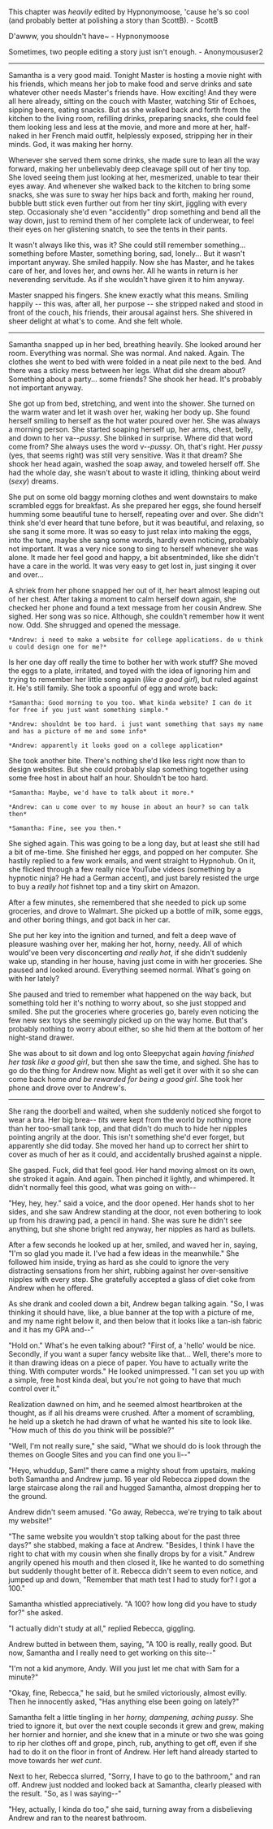 This chapter was *heavily* edited by Hypnonymoose, 'cause he's so cool (and probably better at polishing a story than ScottB).	- ScottB

D'awww, you shouldn't have~
	- Hypnonymoose

Sometimes, two people editing a story just isn't enough.
	- Anonymoususer2

------------

Samantha is a very good maid. Tonight Master is hosting a movie night with his friends, which means her job to make food and serve drinks and sate whatever other needs Master's friends have. How exciting! And they were all here already, sitting on the couch with Master, watching Stir of Echoes, sipping beers, eating snacks. But as she walked back and forth from the kitchen to the living room, refilling drinks, preparing snacks, she could feel them looking less and less at the movie, and more and more at her, half-naked in her French maid outfit, helplessly exposed, stripping her in their minds. God, it was making her horny.

Whenever she served them some drinks, she made sure to lean all the way forward, making her unbelievably deep cleavage spill out of her tiny top. She loved seeing them just looking at her, mesmerized, unable to tear their eyes away. And whenever she walked back to the kitchen to bring some snacks, she was sure to sway her hips back and forth, making her round, bubble butt stick even further out from her tiny skirt, jiggling with every step. Occasionaly she'd even "accidently" drop something and bend all the way down, just to remind them of her complete lack of underwear, to feel their eyes on her glistening snatch, to see the tents in their pants.

It wasn't always like this, was it? She could still remember something... something before Master, something boring, sad, lonely... But it wasn't important anyway. She smiled happily. Now she has Master, and he takes care of her, and loves her, and owns her. All he wants in return is her neverending servitude. As if she wouldn't have given it to him anyway.

Master snapped his fingers. She knew exactly what this means. Smiling happily -- this was, after all, her purpose -- she stripped naked and stood in front of the couch, his friends, their arousal against hers. She shivered in sheer delight at what's to come. And she felt whole.

* * * * *

Samantha snapped up in her bed, breathing heavily. She looked around her room. Everything was normal. She was normal. And naked. Again. The clothes she went to bed with were folded in a neat pile next to the bed. And there was a sticky mess between her legs. What did she dream about? Something about a party... some friends? She shook her head. It's probably not important anyway.

She got up from bed, stretching, and went into the shower. She turned on the warm water and let it wash over her, waking her body up. She found herself smiling to herself as the hot water poured over her. She was always a morning person. She started soaping herself up, her arms, chest, belly, and down to her va--*pussy*. She blinked in surprise. Where did that word come from? She always uses the word v--*pussy*. Oh, that's right. Her *pussy* (yes, that seems right) was still very sensitive. Was it that dream? She shook her head again, washed the soap away, and toweled herself off. She had the whole day, she wasn't about to waste it idling, thinking about weird (*sexy*) dreams.

She put on some old baggy morning clothes and went downstairs to make scrambled eggs for breakfast. As she prepared her eggs, she found herself humming some beautiful tune to herself, repeating over and over. She didn't think she'd ever heard that tune before, but it was beautiful, and relaxing, so she sang it some more. It was so easy to just relax into making the eggs, into the tune, maybe she sang some words, hardly even noticing, probably not important. It was a very nice song to sing to herself whenever she was alone. It made her feel good and happy, a bit absentminded, like she didn't have a care in the world. It was very easy to get lost in, just singing it over and over...

A shriek from her phone snapped her out of it, her heart almost leaping out of her chest. After taking a moment to calm herself down again, she checked her phone and found a text message from her cousin Andrew. She sighed. Her song was so nice. Although, she couldn't remember how it went now. Odd. She shrugged and opened the message.

`*Andrew: i need to make a website for college applications. do u think u could design one for me?*`

Is her one day off really the time to bother her with work stuff? She moved the eggs to a plate, irritated, and toyed with the idea of ignoring him and trying to remember her little song again (*like a good girl*), but ruled against it. He's still family. She took a spoonful of egg and wrote back:

`*Samantha: Good morning to you too. What kinda website? I can do it for free if you just want something simple.*`

`*Andrew: shouldnt be too hard. i just want something that says my name and has a picture of me and some info*`

`*Andrew: apparently it looks good on a college application*`

She took another bite. There's nothing she'd like less right now than to design websites. But she could probably slap something together using some free host in about half an hour. Shouldn't be too hard.

`*Samantha: Maybe, we'd have to talk about it more.*`

`*Andrew: can u come over to my house in about an hour? so can talk then*`

`*Samantha: Fine, see you then.*`

She sighed again. This was going to be a long day, but at least she still had a bit of me-time. She finished her eggs, and popped on her computer. She hastily replied to a few work emails, and went straight to Hypnohub. On it, she flicked through a few really nice YouTube videos (something by a hypnotic ninja? He had a German accent), and just barely resisted the urge to buy a *really hot* fishnet top and a tiny skirt on Amazon.

After a few minutes, she remembered that she needed to pick up some groceries, and drove to Walmart. She picked up a bottle of milk, some eggs, and other boring things, and got back in her car.

She put her key into the ignition and turned, and felt a deep wave of pleasure washing over her, making her hot, horny, needy. All of which would've been very disconcerting *and really hot*, if she didn't suddenly wake up, standing in her house, having just come in with her groceries. She paused and looked around. Everything seemed normal. What's going on with her lately?

She paused and tried to remember what happened on the way back, but something told her it's nothing to worry about, so she just stopped and smiled. She put the groceries where groceries go, barely even noticing the few new sex toys she seemingly picked up on the way home. But that's probably nothing to worry about either, so she hid them at the bottom of her night-stand drawer.

She was about to sit down and log onto Sleepychat again *having finished her task like a good girl*, but then she saw the time, and sighed. She has to go do the thing for Andrew now. Might as well get it over with it so she can come back home *and be rewarded for being a good girl*. She took her phone and drove over to Andrew's.

* * * * *

She rang the doorbell and waited, when she suddenly noticed she forgot to wear a bra. Her big brea-- *tits* were kept from the world by nothing more than her too-small tank top, and that didn't do much to hide her nipples pointing angrily at the door. This isn't something she'd ever forget, but apparently she did today. She moved her hand up to correct her shirt to cover as much of her as it could, and accidentally brushed against a nipple.

She gasped. Fuck, did that feel good. Her hand moving almost on its own, she stroked it again. And again. Then pinched it lightly, and whimpered. It didn't normally feel this good, what was going on with--

"Hey, hey, hey." said a voice, and the door opened. Her hands shot to her sides, and she saw Andrew standing at the door, not even bothering to look up from his drawing pad, a pencil in hand. She was sure he didn't see anything, but she shone bright red anyway, her nipples as hard as bullets.

After a few seconds he looked up at her, smiled, and waved her in, saying, "I'm so glad you made it. I've had a few ideas in the meanwhile." She followed him inside, trying as hard as she could to ignore the very distracting sensations from her shirt, rubbing against her over-sensitive nipples with every step. She gratefully accepted a glass of diet coke from Andrew when he offered.

As she drank and cooled down a bit, Andrew began talking again. "So, I was thinking it should have, like, a blue banner at the top with a picture of me, and my name right below it, and then below that it looks like a tan-ish fabric and it has my GPA and--"

"Hold on." What's he even talking about? "First of, a 'hello' would be nice. Secondly, if you want a super fancy website like that... Well, there's more to it than drawing ideas on a piece of paper. You have to actually write the thing. With computer words." He looked unimpressed. "I can set you up with a simple, free host kinda deal, but you're not going to have that much control over it."

Realization dawned on him, and he seemed almost heartbroken at the thought, as if all his dreams were crushed. After a moment of scrambling, he held up a sketch he had drawn of what he wanted his site to look like. "How much of this do you think will be possible?"

"Well, I'm not really sure," she said, "What we should do is look through the themes on Google Sites and you can find one you li--"

"Heyo, whuddup, Sam!" there came a mighty shout from upstairs, making both Samantha and Andrew jump. 16 year old Rebecca zipped down the large staircase along the rail and hugged Samantha, almost dropping her to the ground.

Andrew didn't seem amused. "Go away, Rebecca, we're trying to talk about my website!"

"The same website you wouldn't stop talking about for the past three days?" she stabbed, making a face at Andrew. "Besides, I think I have the right to chat with my cousin when she finally drops by for a visit." Andrew angrily opened his mouth and then closed it, like he wanted to do something but suddenly thought better of it. Rebecca didn't seem to even notice, and jumped up and down, "Remember that math test I had to study for? I got a 100."

Samantha whistled appreciatively. "A 100? how long did you have to study for?" she asked.

"I actually didn't study at all," replied Rebecca, giggling.

Andrew butted in between them, saying, "A 100 is really, really good. But now, Samantha and I really need to get working on this site--"

"I'm not a kid anymore, Andy. Will you just let me chat with Sam for a minute?"

"Okay, fine, Rebecca," he said, but he smiled victoriously, almost evilly. Then he innocently asked, "Has anything else been going on lately?"

Samantha felt a little tingling in her *horny, dampening, aching pussy*. She tried to ignore it, but over the next couple seconds it grew and grew, making her hornier and hornier, and she knew that in a minute or two she was going to rip her clothes off and grope, pinch, rub, anything to get off, even if she had to do it on the floor in front of Andrew. Her left hand already started to move towards her *wet cunt*.

Next to her, Rebecca slurred, "Sorry, I have to go to the bathroom," and ran off. Andrew just nodded and looked back at Samantha, clearly pleased with the result. "So, as I was saying--"

"Hey, actually, I kinda do too," she said, turning away from a disbelieving Andrew and ran to the nearest bathroom.
